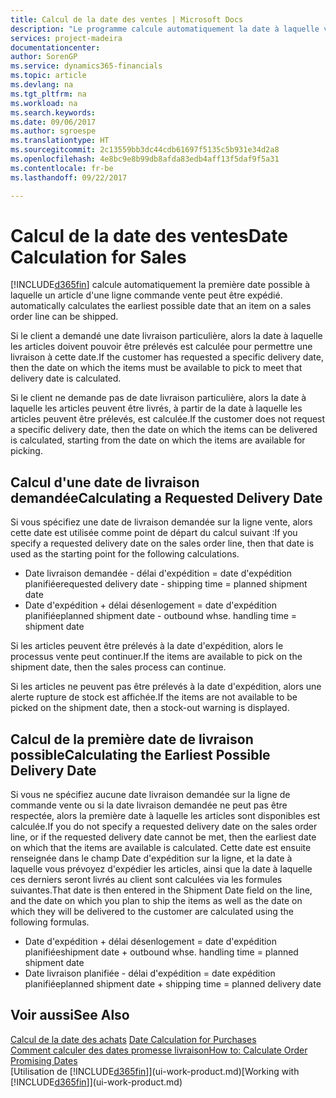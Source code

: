 ```yaml
---
title: Calcul de la date des ventes | Microsoft Docs
description: "Le programme calcule automatiquement la date à laquelle vous devez commander un article pour l'avoir en stock à une certaine date. Il s'agit de la date à laquelle des articles commandés à une date donnée devraient être disponibles pour le prélèvement."
services: project-madeira
documentationcenter: 
author: SorenGP
ms.service: dynamics365-financials
ms.topic: article
ms.devlang: na
ms.tgt_pltfrm: na
ms.workload: na
ms.search.keywords: 
ms.date: 09/06/2017
ms.author: sgroespe
ms.translationtype: HT
ms.sourcegitcommit: 2c13559bb3dc44cdb61697f5135c5b931e34d2a8
ms.openlocfilehash: 4e8bc9e8b99db8afda83edb4aff13f5daf9f5a31
ms.contentlocale: fr-be
ms.lasthandoff: 09/22/2017

---
```

# <a name="date-calculation-for-sales"></a><span data-ttu-id="fc378-104">Calcul de la date des ventes</span><span class="sxs-lookup"><span data-stu-id="fc378-104">Date Calculation for Sales</span></span>
[!INCLUDE[d365fin](includes/d365fin_md.md)]<span data-ttu-id="fc378-105"> calcule automatiquement la première date possible à laquelle un article d'une ligne commande vente peut être expédié.</span><span class="sxs-lookup"><span data-stu-id="fc378-105"> automatically calculates the earliest possible date that an item on a sales order line can be shipped.</span></span>

<span data-ttu-id="fc378-106">Si le client a demandé une date livraison particulière, alors la date à laquelle les articles doivent pouvoir être prélevés est calculée pour permettre une livraison à cette date.</span><span class="sxs-lookup"><span data-stu-id="fc378-106">If the customer has requested a specific delivery date, then the date on which the items must be available to pick to meet that delivery date is calculated.</span></span>

<span data-ttu-id="fc378-107">Si le client ne demande pas de date livraison particulière, alors la date à laquelle les articles peuvent être livrés, à partir de la date à laquelle les articles peuvent être prélevés, est calculée.</span><span class="sxs-lookup"><span data-stu-id="fc378-107">If the customer does not request a specific delivery date, then the date on which the items can be delivered is calculated, starting from the date on which the items are available for picking.</span></span>

## <a name="calculating-a-requested-delivery-date"></a><span data-ttu-id="fc378-108">Calcul d'une date de livraison demandée</span><span class="sxs-lookup"><span data-stu-id="fc378-108">Calculating a Requested Delivery Date</span></span>
<span data-ttu-id="fc378-109">Si vous spécifiez une date de livraison demandée sur la ligne vente, alors cette date est utilisée comme point de départ du calcul suivant :</span><span class="sxs-lookup"><span data-stu-id="fc378-109">If you specify a requested delivery date on the sales order line, then that date is used as the starting point for the following calculations.</span></span>

- <span data-ttu-id="fc378-110">Date livraison demandée - délai d'expédition = date d'expédition planifiée</span><span class="sxs-lookup"><span data-stu-id="fc378-110">requested delivery date - shipping time = planned shipment date</span></span>
- <span data-ttu-id="fc378-111">Date d'expédition + délai désenlogement = date d'expédition planifiée</span><span class="sxs-lookup"><span data-stu-id="fc378-111">planned shipment date - outbound whse. handling time = shipment date</span></span>

<span data-ttu-id="fc378-112">Si les articles peuvent être prélevés à la date d'expédition, alors le processus vente peut continuer.</span><span class="sxs-lookup"><span data-stu-id="fc378-112">If the items are available to pick on the shipment date, then the sales process can continue.</span></span>

<span data-ttu-id="fc378-113">Si les articles ne peuvent pas être prélevés à la date d'expédition, alors une alerte rupture de stock est affichée.</span><span class="sxs-lookup"><span data-stu-id="fc378-113">If the items are not available to be picked on the shipment date, then a stock-out warning is displayed.</span></span>

## <a name="calculating-the-earliest-possible-delivery-date"></a><span data-ttu-id="fc378-114">Calcul de la première date de livraison possible</span><span class="sxs-lookup"><span data-stu-id="fc378-114">Calculating the Earliest Possible Delivery Date</span></span>
<span data-ttu-id="fc378-115">Si vous ne spécifiez aucune date livraison demandée sur la ligne de commande vente ou si la date livraison demandée ne peut pas être respectée, alors la première date à laquelle les articles sont disponibles est calculée.</span><span class="sxs-lookup"><span data-stu-id="fc378-115">If you do not specify a requested delivery date on the sales order line, or if the requested delivery date cannot be met, then the earliest date on which that the items are available is calculated.</span></span> <span data-ttu-id="fc378-116">Cette date est ensuite renseignée dans le champ Date d'expédition sur la ligne, et la date à laquelle vous prévoyez d'expédier les articles, ainsi que la date à laquelle ces derniers seront livrés au client sont calculées via les formules suivantes.</span><span class="sxs-lookup"><span data-stu-id="fc378-116">That date is then entered in the Shipment Date field on the line, and the date on which you plan to ship the items as well as the date on which they will be delivered to the customer are calculated using the following formulas.</span></span>

- <span data-ttu-id="fc378-117">Date d'expédition + délai désenlogement = date d'expédition planifiée</span><span class="sxs-lookup"><span data-stu-id="fc378-117">shipment date + outbound whse. handling time = planned shipment date</span></span>
- <span data-ttu-id="fc378-118">Date livraison planifiée - délai d'expédition = date expédition planifiée</span><span class="sxs-lookup"><span data-stu-id="fc378-118">planned shipment date + shipping time = planned delivery date</span></span>


## <a name="see-also"></a><span data-ttu-id="fc378-119">Voir aussi</span><span class="sxs-lookup"><span data-stu-id="fc378-119">See Also</span></span>  
 <span data-ttu-id="fc378-120">[Calcul de la date des achats](purchasing-date-calculation-for-purchases.md) </span><span class="sxs-lookup"><span data-stu-id="fc378-120">[Date Calculation for Purchases](purchasing-date-calculation-for-purchases.md) </span></span>  
 [<span data-ttu-id="fc378-121">Comment calculer des dates promesse livraison</span><span class="sxs-lookup"><span data-stu-id="fc378-121">How to: Calculate Order Promising Dates</span></span>](sales-how-to-calculate-order-promising-dates.md)  
 <span data-ttu-id="fc378-122">[Utilisation de [!INCLUDE[d365fin](includes/d365fin_md.md)]](ui-work-product.md)</span><span class="sxs-lookup"><span data-stu-id="fc378-122">[Working with [!INCLUDE[d365fin](includes/d365fin_md.md)]](ui-work-product.md)</span></span>

